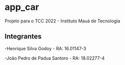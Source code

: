 # app_car

Projeto para o TCC 2022 - Instituto Mauá de Tecnologia

## Integrantes

-Henrique Silva Godoy - RA: 16.01147-3

-João Pedro de Padua Santoro - RA: 18.02277-4
